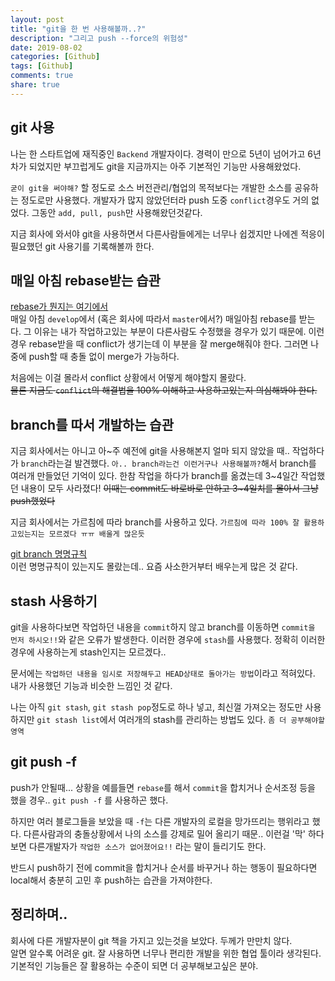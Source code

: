 ```yaml
---
layout: post
title: "git을 한 번 사용해볼까..?"
description: "그리고 push --force의 위험성"
date: 2019-08-02
categories: [Github]
tags: [Github]
comments: true
share: true
---
```


## git 사용
나는 한 스타트업에 재직중인 `Backend` 개발자이다. 경력이 만으로 5년이 넘어가고 6년차가 되었지만 부끄럽게도 git을 지금까지는 아주 기본적인 기능만 사용해왔었다.

`굳이 git을 써야해?` 할 정도로 소스 버전관리/협업의 목적보다는 개발한 소스를 공유하는 정도로만 사용했다. 개발자가 많지 않았던터라 push 도중 `conflict`경우도 거의 없었다.
그동안 `add, pull, push`만 사용해왔던것같다.

지금 회사에 와서야 git을 사용하면서 다른사람들에게는 너무나 쉽겠지만 나에겐 적응이 필요했던 git 사용기를 기록해볼까 한다.

## 매일 아침 rebase받는 습관
[rebase가 뭔지는 여기에서](/2019-07-02/Github-merge-rebase/)  
매일 아침 `develop`에서 (혹은 회사에 따라서 `master`에서?) 매일아침 rebase를 받는다.
그 이유는 내가 작업하고있는 부분이 다른사람도 수정했을 경우가 있기 때문에. 이런경우 rebase받을 때 conflict가 생기는데 이 부분을 잘 merge해줘야 한다. 그러면 나중에 push할 때 충돌 없이 merge가 가능하다.

처음에는 이걸 몰라서 conflict 상황에서 어떻게 해야할지 몰랐다.  
~~물론 지금도 `conflict`의 해결법을 100% 이해하고 사용하고있는지 의심해봐야 한다.~~

## branch를 따서 개발하는 습관
지금 회사에서는 아니고 아~주 예전에 git을 사용해본지 얼마 되지 않았을 때.. 작업하다가 `branch`라는걸 발견했다. `아.. branch라는건 이런거구나 사용해볼까?`해서 branch를 여러개 만들었던 기억이 있다. 한참 작업을 하다가 branch를 옮겼는데 3~4일간 작업했던 내용이 모두 사라졌다! ~~이때는 commit도 바로바로 안하고 3~4일치를 몰아서 그냥 push했었다~~

지금 회사에서는 가르침에 따라 branch를 사용하고 있다. `가르침에 따라 100% 잘 활용하고있는지는 모르겠다 ㅠㅠ 배울게 많은듯`

[git branch 명명규칙](/2019-06-21/Github-branch-종류/)  
이런 명명규칙이 있는지도 몰랐는데.. 요즘 사소한거부터 배우는게 많은 것 같다.

## stash 사용하기
git을 사용하다보면 작업하던 내용을 `commit`하지 않고 branch를 이동하면 `commit을 먼저 하시오!!`와 같은 오류가 발생한다. 이러한 경우에 `stash`를 사용했다. 정확히 이러한 경우에 사용하는게 stash인지는 모르겠다..

문서에는 `작업하던 내용을 임시로 저장해두고 HEAD상태로 돌아가는 방법`이라고 적혀있다. 내가 사용했던 기능과 비슷한 느낌인 것 같다.

나는 아직 `git stash`, `git stash pop`정도로 하나 넣고, 최신껄 가져오는 정도만 사용하지만 `git stash list`에서 여러개의 stash를 관리하는 방법도 있다.
`좀 더 공부해야할 영역`

## git push -f
push가 안될때... 상황을 예를들면 `rebase`를 해서 `commit`을 합치거나 순서조정 등을 했을 경우.. `git push -f` 를 사용하곤 했다.

하지만 여러 블로그들을 보았을 때 `-f`는 다른 개발자의 로컬을 망가뜨리는 행위라고 했다.
다른사람과의 충돌상황에서 나의 소스를 강제로 밀어 올리기 때문.. 이런걸 '막' 하다보면 다른개발자가 `작업한 소스가 없어졌어요!!` 라는 말이 들리기도 한다.

반드시 push하기 전에 commit을 합치거나 순서를 바꾸거나 하는 행동이 필요하다면 local해서 충분히 고민 후 push하는 습관을 가져야한다.


## 정리하며..
회사에 다른 개발자분이 git 책을 가지고 있는것을 보았다. 두께가 만만치 않다.  
알면 알수록 어려운 git. 잘 사용하면 너무나 편리한 개발을 위한 협업 툴이라 생각된다. 기본적인 기능들은 잘 활용하는 수준이 되면 더 공부해보고싶은 분야.
